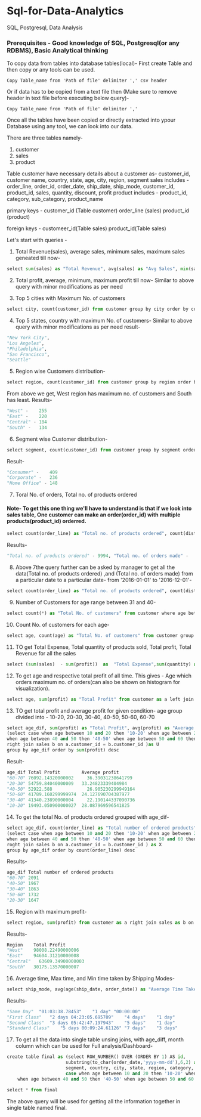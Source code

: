 # Sql-for-Data-Analytics
SQL, Postgresql, Data Analysis

### Prerequisites - Good knowledge of SQL, Postgresql(or any RDBMS), Basic Analytical thinking


To copy data from tables into database tables(local)-
First create Table and then copy or any tools can be used.

```
Copy Table_name from 'Path of file' delimiter ',' csv header
```
Or if data has to be copied from a text file then (Make sure to remove header in text file before executing below query)-

```
Copy Table_name from 'Path of file' delimiter ','
```
Once all the tables have been copied or directly extracted into ypour Database using any tool, we can look into our data.

There are three tables namely- 
1) customer
2) sales
3) product

Table customer have necessary details about a customer as- customer_id,  customer name, country, state, age, city, region, segment
sales includes - order_line, order_id, order_date, ship_date, ship_mode, customer_id, product_id, sales, quantity, discount, profit
product includes - product_id, category, sub_category, product_name


primary keys - 
customer_id (Table customer)
order_line (sales)
product_id (product)

foreign keys -
customeer_id(Table sales)
product_id(Table sales)

Let's start with queries -

1) Total Revenue(sales), average sales, minimum sales, maximum sales geneated till now-
```python
select sum(sales) as "Total Revenue", avg(sales) as "Avg Sales", min(sales) as "Min Sales", max(sales) as "Max sales" from sales
```

2) Total profit, average, minimum, maximum profit till now-
Similar to above query with minor modifications as per need

3) Top 5 cities with Maximum No. of customers
```python
select city, count(customer_id) from customer group by city order by count(customer_id) desc limit 5
```

4) Top 5 states, country with maximum No. of customers-
Similar to above query with minor modifications as per need
result- 
```python
"New York City",
"Los Angeles",
"Philadelphia",
"San Francisco",
"Seattle"
```
5) Region wise Customers distribution-
```python
select region, count(customer_id) from customer group by region order by count(customer_id) desc
```
From above we get, West region has maximum no. of customers and South has least.
Results-
```python
"West" -	255
"East" -	220
"Central" -	184
"South" -	134
```
6) Segment wise Customer distribution-
```python
select segment, count(customer_id) from customer group by segment order by count(customer_id) desc
```
Result-
```python
"Consumer" -	409
"Corporate" -	236
"Home Office" -	148
```

7) Toral No. of orders, Total no. of products ordered

#### Note- To get this one thing we'll have to understand is that if we look into sales table, One customer can make an order(order_id) with multiple products(product_id) orderred.
```python
select count(order_line) as "Total no. of products ordered", count(distinct product_id) as "Total no. of orders made" from sales
```
Results-
```python
"Total no. of products ordered" - 9994, "Total no. of orders made" -	1862
```

8) Above 7the query further can be asked by manager to get all the data(Total no. of products ordered) ,and (Total no. of orders made) from a particular date to a particular date-
from '2016-01-01' to '2016-12-01'- 
```python
select count(order_line) as "Total no. of products ordered", count(distinct product_id) as "Total no. of orders made" from sales where order_date between '2016-01-01' and '2016-12-01'
```


9) Number of Customers for age range between 31 and 40-
```python
select count(*) as "Total No. of customers" from customer where age between 31 and 40
```

10) Count No. of customers for each age-
```python
select age, count(age) as "Total No. of customers" from customer group by age order by age
```


11) TO get Total Expense, Total quantity of products sold, Total profit, Total Revenue for all the sales
```python
select (sum(sales)  - sum(profit))  as  "Total Expense",sum(quantity) as "Total quantity of products sold", sum(profit) "Total profit", sum(sales) as "Total Revenue" from sales
```


12) To get age and respective total profit of all time. This gives - Age which orders maximum no. of orders(can also be shown on histogram for visualization).
```python
select age, sum(profit) as "Total Profit" from customer as a left join sales as b on a.customer_id = b.customer_id group by age order by sum(profit) desc
```


13) TO get total profit and average profit for given condition-
age group divided into - 10-20, 20-30, 30-40, 40-50, 50-60, 60-70
```python
select age_dif, sum(profit) as "Total Profit", avg(profit) as "Average profit" from 
(select case when age between 10 and 20 then '10-20' when age between 20 and 30 then '20-30' when age between 30 and 40 then '30-40'
when age between 40 and 50 then '40-50' when age between 50 and 60 then '50-60' else '60-70' end as age_dif , a.age, b.profit from customer as a 
right join sales b on a.customer_id = b.customer_id )as U
group by age_dif order by sum(profit) desc
```
Result-
```python
age_dif Total Profit        Average profit
"60-70"	76092.14320000002	  36.39031238641799
"20-30"	54759.84040000009  	33.24823339404984
"40-50"	52922.588	          26.905230299949164
"50-60"	41789.160299999974	24.127690704387977
"30-40"	41340.23890000004	  22.190144337090736
"10-20"	19493.050900000027	28.087969596541825
```

14) To get the total No. of products ordered grouped with age_dif-
```python
select age_dif, count(order_line) as "Total number of ordered products" from 
(select case when age between 10 and 20 then '10-20' when age between 20 and 30 then '20-30' when age between 30 and 40 then '30-40'
when age between 40 and 50 then '40-50' when age between 50 and 60 then '50-60' else '60-70' end as age_dif , a.age, b.order_line from customer as a 
roght join sales b on a.customer_id = b.customer_id ) as X
group by age_dif order by count(order_line) desc
```
Results-
```python
age_dif Total number of ordered products
"60-70"	2091
"40-50"	1967
"30-40"	1863
"50-60"	1732
"20-30"	1647
```

15) Region with maximum profit-
```python
select region, sum(profit) from customer as a right join sales as b on a.customer_id = b.customer_id group by region order by sum(profit) desc
```
Results-
```python
Region    Total Profit
"West"	  98008.22490000006
"East"	  94604.31210000008
"Central"	63609.34900000003
"South"	  30175.13570000007
```

16) Average time, Max time, and Min time taken by Shipping Modes-
```python
select ship_mode, avg(age(ship_date, order_date)) as "Average Time Taken", max(age(ship_date, order_date)) as "Max Time Taken", min(age(ship_date, order_date)) as "Min Time Taken"  from sales group by ship_mode order by avg(age(ship_date, order_date))
```
Results-
```python
"Same Day"	"01:03:38.78453"	"1 day"	"00:00:00"
"First Class"	"2 days 04:23:05.695709"	"4 days"	"1 day"
"Second Class"	"3 days 05:42:47.197943"	"5 days"	"1 day"
"Standard Class"	"5 days 00:09:24.61126"	"7 days"	"3 days"
```

17) To get all the data into single table unsing joins, with age_diff, month column which can be used for Full analysis/Dashboard-
```python
create table final as (select ROW_NUMBER() OVER (ORDER BY 1) AS id, 
					  substring(to_char(order_date,'yyyy-mm-dd'),6,2) as month ,
					  segment, country, city, state, region, category, sub_category, product_name, order_date, ship_date, ship_mode, sales, quantity, discount, profit,
					  case when age between 10 and 20 then '10-20' when age between 20 and 30 then '20-30' when age between 30 and 40 then '30-40'
	when age between 40 and 50 then '40-50' when age between 50 and 60 then '50-60' else '60-70' end as age_cat  from customer as a left join sales as b on a.customer_id = b.customer_id left join product as c on b.product_id = c.product_id)
```
```python
select * from final
```
The above query will be used for getting all the information together in single table named final.






